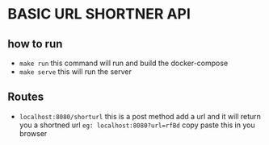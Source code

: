 # BASIC URL SHORTNER API

## how to run

* `make run` this command will run and build the docker-compose
* `make serve` this will run the server

## Routes

* `localhost:8080/shorturl` this is a post method add a url and it will return you a shortned url
    `eg: localhost:8080?url=rfBd` copy paste this in you browser

